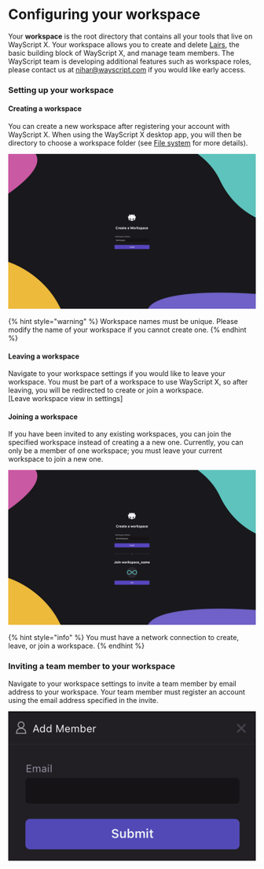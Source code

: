 # Configuring your workspace

Your **workspace** is the root directory that contains all your tools that live on WayScript X. Your workspace allows you to create and delete [Lairs](building-tools/lairs.md), the basic building block of WayScript X, and manage team members. The WayScript team is developing additional features such as workspace roles, please contact us at [nihar@wayscript.com](mailto:nihar@wayscript.com) if you would like early access.

### Setting up your workspace

#### **Creating a workspace**

You can create a new workspace after registering your account with WayScript X. When using the WayScript X desktop app, you will then be directory to choose a workspace folder \(see [File system](building-tools/file-system.md) for more details\).

![](.gitbook/assets/env-1.png)

{% hint style="warning" %}
Workspace names must be unique. Please modify the name of your workspace if you cannot create one.
{% endhint %}

#### **Leaving a workspace**

Navigate to your workspace settings if you would like to leave your workspace. You must be part of a workspace to use WayScript X, so after leaving, you will be redirected to create or join a workspace.  
\[Leave workspace view in settings\]

#### **Joining a workspace**

If you have been invited to any existing workspaces, you can join the specified workspace instead of creating a a new one. Currently, you can only be a member of one workspace; you must leave your current workspace to join a new one.

![](.gitbook/assets/desktop-7.png)

{% hint style="info" %}
You must have a network connection to create, leave, or join a workspace.
{% endhint %}

### Inviting a team member to your workspace

Navigate to your workspace settings to invite a team member by email address to your workspace. Your team member must register an account using the email address specified in the invite.

![](.gitbook/assets/screen-shot-2021-09-14-at-2.05.40-pm.png)

